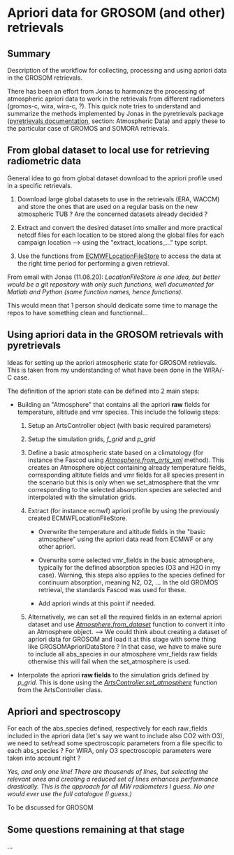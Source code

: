 # Apriori data for GROSOM (and other) retrievals

## Summary
Description of the workflow for collecting, processing and using apriori data in the GROSOM retrievals. 

There has been an effort from Jonas to harmonize the processing of atmospheric apriori data to work in the retrievals from different radiometers (gromos-c, wira, wira-c, ?). This quick note tries to understand and summarize the methods implemented by Jonas in the pyretrievals package ([pyretrievals documentation](http://www.iapmw.unibe.ch/research/projects/pyretrievals/index.html), section: Atmospheric Data) and apply these to the particular case of GROMOS and SOMORA retrievals. 

## From global dataset to local use for retrieving radiometric data
General idea to go from global dataset download to the apriori profile used in a specific retrievals.

1. Download large global datasets to use in the retrievals (ERA, WACCM) and store the ones that are used on a regular basis on the new atmospheric TUB ? Are the concerned datasets already decided ?

2. Extract and convert the desired dataset into smaller and more practical netcdf files for each location to be stored along the global files for each campaign location --> using the "extract_locations_..." type script. 

3. Use the functions from [ECMWFLocationFileStore](http://www.iapmw.unibe.ch/research/projects/pyretrievals/data.html#retrievals.data.ecmwf.ECMWFLocationFileStore) to access the data at the right time period for performing a given retrieval.

From email with Jonas (11.06.20):
*LocationFileStore is one idea, but better would be a git repository with only such functions, well documented for Matlab and Python (same function names, hence functions).*

This would mean that 1 person should dedicate some time to manage the repos to have something clean and functionnal...

## Using apriori data in the GROSOM retrievals with pyretrievals

Ideas for setting up the apriori atmospheric state for GROSOM retrievals. This is taken from my understanding of what have been done in the WIRA/-C case. 

The definition of the apriori state can be defined into 2 main steps:

- Building an "Atmosphere" that contains all the apriori **raw** fields for temperature, altitude and vmr species. This include the followig steps:

	1. Setup an ArtsController object (with basic required parameters)
	
	2. Setup the simulation grids, *f_grid* and *p_grid*
	
	3. Define a basic atmospheric state based on a climatology (for instance the Fascod using [*Atmosphere.from_arts_xml*](http://www.iapmw.unibe.ch/research/projects/pyretrievals/arts.html?highlight=from_arts_xml#retrievals.arts.Atmosphere.from_arts_xml) method). This creates an Atmosphere object containing already temperature fields, corresponding altitute fields and vmr fields for all species present in the scenario but this is only when we set_atmosphere that the vmr corresponding to the selected absorption species are selected and interpolated with the simulation grids.
	
	4. Extract (for instance ecmwf) apriori profile by using the previously created ECMWFLocationFileStore. 
	
		* Overwrite the temperature and altitude fields in the "basic atmosphere" using the apriori data read from ECMWF or any other apriori.
	
		* Overwrite some selected vmr_fields in the basic atmosphere, typically for the defined absorption species (O3 and H2O in my case). Warning, this steps also applies to the species defined for continuum absorption, meaning N2, O2, ... In the old GROMOS retrieval, the standards Fascod was used for these. 
	
		* Add apriori winds at this point if needed. 

	4. Alternatively, we can set all the required fields in an external apriori dataset and use [*Atmosphere.from_dataset*](http://www.iapmw.unibe.ch/research/projects/pyretrievals/arts.html?highlight=from_dataset#retrievals.arts.Atmosphere.from_dataset) function to convert it into an Atmosphere object. --> We could think about creating a dataset of apriori data for GROSOM and load it at this stage with some thing like GROSOMAprioriDataStore ? In that case, we have to make sure to include all abs_species in our atmosphere vmr_fields raw fields otherwise this will fail when the set_atmosphere is used.
	
- Interpolate the apriori **raw fields** to the simulation grids defined by *p_grid*. This is done using the [*ArtsController.set_atmosphere*](http://www.iapmw.unibe.ch/research/projects/pyretrievals/_modules/retrievals/arts/interface.html#ArtsController.set_atmosphere) function from the ArtsController class.

## Apriori and spectroscopy

For each of the abs_species defined, respectively for each raw_fields included in the apriori data (let's say we want to include also CO2 with O3), we need to set/read some spectroscopic parameters from a file specific to each abs_species ? For WIRA, only O3 spectroscopic parameters were taken into account right ?

*Yes, and only one line! There are thousends of lines, but
selecting the relevant ones and creating a reduced set of lines
enhances performance drastically. This is the approach for all MW
radiometers I guess. No one would ever use the full catalogue (I
guess.)*

To be discussed for GROSOM

## Some questions remaining at that stage
...

